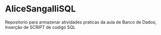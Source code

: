 # AliceSangalliSQL
Repositorio para armazenar atividades praticas da aula de Banco de Dados;
Inserção de SCRIPT de codigo SQL
